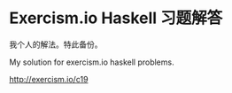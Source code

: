 # Exercism.io Haskell 习题解答
我个人的解法。特此备份。

My solution for exercism.io haskell problems.

http://exercism.io/c19
